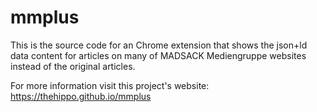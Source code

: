 # mmplus

This is the source code for an Chrome extension that shows the json+ld data content
for articles on many of MADSACK Mediengruppe websites instead of the original
articles.

For more information visit this project's website: https://thehippo.github.io/mmplus